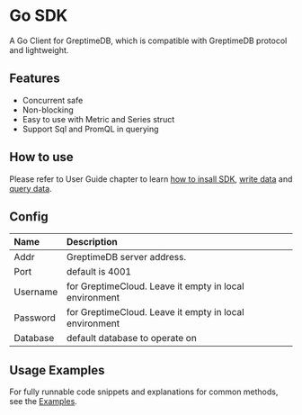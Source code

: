 # Go SDK

A Go Client for GreptimeDB, which is compatible with GreptimeDB protocol and lightweight.

## Features

- Concurrent safe
- Non-blocking
- Easy to use with Metric and Series struct
- Support Sql and PromQL in querying

## How to use

Please refer to User Guide chapter to learn [how to insall SDK](/user-guide/clients.md#go-sdk),
[write data](/user-guide/write-data.md#go) and [query data](/user-guide/query-data.md#go).

## Config

| Name     | Description                                            |
|:---------|:-------------------------------------------------------|
| Addr     | GreptimeDB server address.                             |
| Port     | default is 4001                                        |
| Username | for GreptimeCloud. Leave it empty in local environment |
| Password | for GreptimeCloud. Leave it empty in local environment |
| Database | default database to operate on                         |

## Usage Examples

For fully runnable code snippets and explanations for common methods, see the [Examples][example].

<!-- link -->
[example]: https://pkg.go.dev/github.com/GreptimeTeam/greptimedb-client-go#example-package
